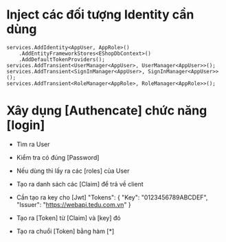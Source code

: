 # Inject các đối tượng Identity cần dùng
    services.AddIdentity<AppUser, AppRole>()
        .AddEntityFrameworkStores<EShopDbContext>()
        .AddDefaultTokenProviders();
    services.AddTransient<UserManager<AppUser>, UserManager<AppUser>>();
    services.AddTransient<SignInManager<AppUser>, SignInManager<AppUser>>();
    services.AddTransient<RoleManager<AppRole>, RoleManager<AppRole>>();

# Xây dụng [Authencate] chức năng [login]
- Tìm ra User
    <!-- var user = await _userManager.FindByNameAsync(request.UserName); -->

- Kiểm tra có đúng [Password]
    <!-- var result = await _signInManager.PasswordSignInAsync(user, request.Password, request.RememberMe, true); -->

- Nếu dùng thì lấy ra các [roles] của User
    <!-- var roles = await _userManager.GetRolesAsync(user); -->

- Tạo ra danh sách các [Claim] để trả về client
    <!-- 
        var claims = new[]
        {
            new Claim(ClaimTypes.Email,user.Email),
            new Claim(ClaimTypes.GivenName,user.FirstName),
            new Claim(ClaimTypes.Role, string.Join(";",roles)),
            new Claim(ClaimTypes.Name, request.UserName)
        }; 
    -->

- Cần tạo ra key cho [Jwt]
    "Tokens": {
        "Key": "0123456789ABCDEF",
        "Issuer": "https://webapi.tedu.com.vn"
    }

- Tạo ra [Token] từ [Claim] và [key] đó
    <!-- 
        var key = new SymmetricSecurityKey(Encoding.UTF8.GetBytes(_config["Tokens:Key"]));
        var creds = new SigningCredentials(key, SecurityAlgorithms.HmacSha256);

        var token = new JwtSecurityToken(_config["Tokens:Issuer"],
            _config["Tokens:Issuer"],
            claims,
            expires: DateTime.Now.AddHours(3),
            signingCredentials: creds); 
    -->

- Tạo ra chuổi [Token] bằng hàm [*]
    <!-- new JwtSecurityTokenHandler().WriteToken(token) -->
